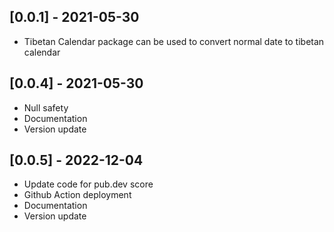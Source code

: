 ## [0.0.1] - 2021-05-30

* Tibetan Calendar package can be used to convert normal date to tibetan calendar   

## [0.0.4] - 2021-05-30   

* Null safety   
* Documentation   
* Version update

## [0.0.5] - 2022-12-04   
* Update code for pub.dev score
* Github Action deployment
* Documentation
* Version update

